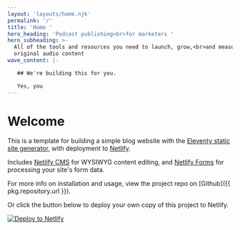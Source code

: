 ```yaml
---
layout: 'layouts/home.njk'
permalink: '/' 
title: 'Home '
hero_heading: 'Podcast publishing<br>for marketers '
hero_subheading: >-
  All of the tools and resources you need to launch, grow,<br>and measure your
  original audio content
wave_content: |-

   ## We're building this for you.

   Yes, you
---
```

# Welcome

This is a template for building a simple blog website with the [Eleventy static site generator](https://www.11ty.io), with deployment to [Netlify](https://www.netlify.com).

Includes [Netlify CMS](https://www.netlifycms.org) for WYSIWYG content editing, and [Netlify Forms](https://www.netlify.com/docs/form-handling) for processing your site's form data.

For more info on installation and usage, view the project repo on [Github]({{ pkg.repository.url }}).

Or click the button below to deploy your own copy of this project to Netlify.

[![Deploy to Netlify](https://www.netlify.com/img/deploy/button.svg)](https://app.netlify.com/start/deploy?repository=https://github.com/danurbanowicz/eleventy-netlify-boilerplate&stack=cms)
